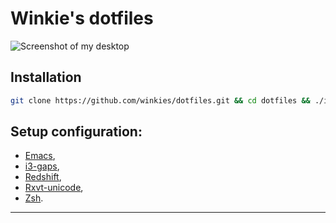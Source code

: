 # Winkie's dotfiles

![Screenshot of my desktop](https://i.imgur.com/f7XZeAO.png)

## Installation

```bash
git clone https://github.com/winkies/dotfiles.git && cd dotfiles && ./install
```

## Setup configuration:
* [Emacs](./emacs.d/README.md),
* [i3-gaps](./i3/README.md),
* [Redshift](./redshift.conf),
* [Rxvt-unicode](./Xresources),
* [Zsh](./zshrc).

---

